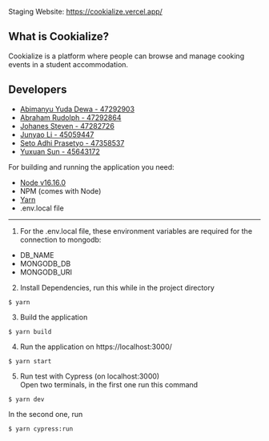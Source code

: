 Staging Website: https://cookialize.vercel.app/

## What is Cookialize?

Cookialize is a platform where people can browse and manage cooking events in a student accommodation.

## Developers

- [Abimanyu Yuda Dewa - 47292903](https://github.com/Abimanyu-TheProgrammer)
- [Abraham Rudolph - 47292864](https://github.com/abraham-rb)
- [Johanes Steven - 47282726](https://github.com/johanessteven19)
- [Junyao Li - 45059447](https://github.com/lijunyao1)
- [Seto Adhi Prasetyo - 47358537](https://github.com/setoaprasetyo)
- [Yuxuan Sun - 45643172](https://github.com/bbdyupup)

For building and running the application you need:

- [Node v16.16.0](https://nodejs.org/en/download/)
- NPM (comes with Node)
- [Yarn](https://yarnpkg.com/getting-started/install)
- .env.local file
<hr>

1. For the .env.local file, these environment variables are required for the connection to mongodb:

- DB_NAME
- MONGODB_DB
- MONGODB_URI

2. Install Dependencies, run this while in the project directory

```
$ yarn
```

3. Build the application

```
$ yarn build
```

4. Run the application on https://localhost:3000/

```
$ yarn start
```

5. Run test with Cypress (on localhost:3000)<br>
   Open two terminals, in the first one run this command

```
$ yarn dev
```

In the second one, run

```
$ yarn cypress:run
```
